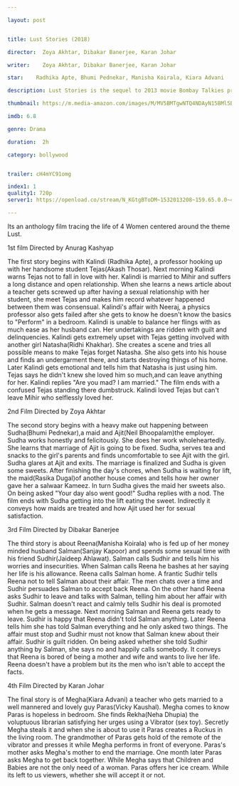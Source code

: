 ```yaml
---

layout: post


title: Lust Stories (2018)

director:  Zoya Akhtar, Dibakar Banerjee, Karan Johar

writer:    Zoya Akhtar, Dibakar Banerjee, Karan Johar

star:    Radhika Apte, Bhumi Pednekar, Manisha Koirala, Kiara Advani

description: Lust Stories is the sequel to 2013 movie Bombay Talkies presenting four short films by four of India's biggest directors exploring love, sex and relationships in modern India.

thumbnail: https://m.media-amazon.com/images/M/MV5BMTgwNTQ4NDAyN15BMl5BanBnXkFtZTgwNjMwMzQ3NTM@._V1_UX182_CR0,0,182,268_AL__QL50.jpg

imdb: 6.8

genre: Drama

duration:  2h 

category: bollywood


trailer: cH4mYC91omg

index1: 1
quality1: 720p
server1: https://openload.co/stream/N_KGtgBToDM~1532013208~159.65.0.0~4BlJEYPY

---
```


Its an anthology film tracing the life of 4 Women centered around the theme Lust.

1st film Directed by Anurag Kashyap

The first story begins with Kalindi (Radhika Apte), a professor hooking up with her handsome student Tejas(Akash Thosar). Next morning Kalindi warns Tejas not to fall in love with her. Kalindi is married to Mihir and suffers a long distance and open relationship. When she learns a news article about a teacher gets screwed up after having a sexual relationship with her student, she meet Tejas and makes him record whatever happened between them was consensual. Kalindi's affair with Neeraj, a physics professor also gets failed after she gets to know he doesn't know the basics to "Perform" in a bedroom. Kalindi is unable to balance her flings with as much ease as her husband can. Her undertakings are ridden with guilt and delinquencies. Kalindi gets extremely upset with Tejas getting involved with another girl Natasha(Ridhi Khakhar). She creates a scene and tries all possible means to make Tejas forget Natasha. She also gets into his house and finds an undergarment there, and starts destroying things of his home. Later Kalindi gets emotional and tells him that Natasha is just using him. Tejas says he didn't knew she loved him so much,and can leave anything for her. Kalindi replies "Are you mad? I am married." The film ends with a confused Tejas standing there dumbstruck. Kalindi loved Tejas but can't leave Mihir who selflessly loved her.

2nd Film Directed by Zoya Akhtar

The second story begins with a heavy make out happening between Sudha(Bhumi Pednekar),a maid and Ajit(Neil Bhoopalam)the employer. Sudha works honestly and felicitously. She does her work wholeheartedly. She learns that marriage of Ajit is going to be fixed. Sudha, serves tea and snacks to the girl's parents and finds uncomfortable to see Ajit with the girl. Sudha glares at Ajit and exits. The marriage is finalized and Sudha is given some sweets. After finishing the day's chores, when Sudha is waiting for lift, the maid(Rasika Dugal)of another house comes and tells how her owner gave her a salwaar Kameez. In turn Sudha gives the maid her sweets also. On being asked "Your day also went good!" Sudha replies with a nod. The film ends with Sudha getting into the lift eating the sweet. Indirectly it conveys how maids are treated and how Ajit used her for sexual satisfaction.

3rd Film Directed by Dibakar Banerjee

The third story is about Reena(Manisha Koirala) who is fed up of her money minded husband Salman(Sanjay Kapoor) and spends some sexual time with his friend Sudhir(Jaideep Ahlawat). Salman calls Sudhir and tells him his worries and insecurities. When Salman calls Reena he bashes at her saying her life is his allowance. Reena calls Salman home. A frantic Sudhir tells Reena not to tell Salman about their affair. The men chats over a time and Sudhir persuades Salman to accept back Reena. On the other hand Reena asks Sudhir to leave and talks with Salman, telling him about her affair with Sudhir. Salman doesn't react and calmly tells Sudhir his deal is promoted when he gets a message. Next morning Salman and Reena gets ready to leave. Sudhir is happy that Reena didn't told Salman anything. Later Reena tells him she has told Salman everything and he only asked two things. The affair must stop and Sudhir must not know that Salman knew about their affair. Sudhir is guilt ridden. On being asked whether she told Sudhir anything by Salman, she says no and happily calls somebody. It conveys that Reena is bored of being a mother and wife and wants to live her life. Reena doesn't have a problem but its the men who isn't able to accept the facts.

4th Film Directed by Karan Johar

The final story is of Megha(Kiara Advani) a teacher who gets married to a well mannered and lovely guy Paras(Vicky Kaushal). Megha comes to know Paras is hopeless in bedroom. She finds Rekha(Neha Dhupia) the voluptuous librarian satisfying her urges using a Vibrator (sex toy). Secretly Megha steals it and when she is about to use it Paras creates a Ruckus in the living room. The grandmother of Paras gets hold of the remote of the vibrator and presses it while Megha performs in front of everyone. Paras's mother asks Megha's mother to end the marriage. One month later Paras asks Megha to get back together. While Megha says that Children and Babies are not the only need of a woman. Paras offers her ice cream. While its left to us viewers, whether she will accept it or not.
